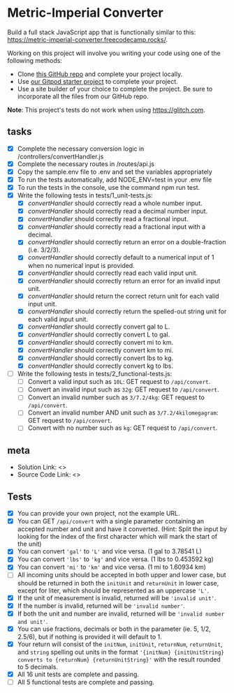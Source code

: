 # Metric-Imperial Converter

Build a full stack JavaScript app that is functionally similar to this:
<https://metric-imperial-converter.freecodecamp.rocks/>.

Working on this project will involve you writing your code using one of the following methods:

- Clone [this GitHub repo](https://github.com/freeCodeCamp/boilerplate-project-metricimpconverter/)
  and complete your project locally.
- Use
  [our Gitpod starter project](https://gitpod.io/?autostart=true#https://github.com/freeCodeCamp/boilerplate-project-metricimpconverter/)
  to complete your project.
- Use a site builder of your choice to complete the project. Be sure to incorporate all the files
  from our GitHub repo.

**Note**: This project's tests do not work when using <https://glitch.com>.

## tasks

- [x] Complete the necessary conversion logic in /controllers/convertHandler.js
- [x] Complete the necessary routes in /routes/api.js
- [x] Copy the sample.env file to .env and set the variables appropriately
- [x] To run the tests automatically, add NODE_ENV=test in your .env file
- [x] To run the tests in the console, use the command npm run test.
- [x] Write the following tests in tests/1_unit-tests.js:
  - [x] _convertHandler_ should correctly read a whole number input.
  - [x] _convertHandler_ should correctly read a decimal number input.
  - [x] _convertHandler_ should correctly read a fractional input.
  - [x] _convertHandler_ should correctly read a fractional input with a decimal.
  - [x] _convertHandler_ should correctly return an error on a double-fraction (i.e. 3/2/3).
  - [x] _convertHandler_ should correctly default to a numerical input of 1 when no numerical input
        is provided.
  - [x] _convertHandler_ should correctly read each valid input unit.
  - [x] _convertHandler_ should correctly return an error for an invalid input unit.
  - [x] _convertHandler_ should return the correct return unit for each valid input unit.
  - [x] _convertHandler_ should correctly return the spelled-out string unit for each valid input
        unit.
  - [x] _convertHandler_ should correctly convert gal to L.
  - [x] _convertHandler_ should correctly convert L to gal.
  - [x] _convertHandler_ should correctly convert mi to km.
  - [x] _convertHandler_ should correctly convert km to mi.
  - [x] _convertHandler_ should correctly convert lbs to kg.
  - [x] _convertHandler_ should correctly convert kg to lbs.
- [ ] Write the following tests in tests/2_functional-tests.js:
  - [ ] Convert a valid input such as `10L`: GET request to `/api/convert`.
  - [ ] Convert an invalid input such as `32g`: GET request to `/api/convert`.
  - [ ] Convert an invalid number such as `3/7.2/4kg`: GET request to `/api/convert`.
  - [ ] Convert an invalid number AND unit such as `3/7.2/4kilomegagram`: GET request to
        `/api/convert`.
  - [ ] Convert with no number such as `kg`: GET request to `/api/convert`.

## meta

- Solution Link: <>
- Source Code Link: <>

## Tests

- [x] You can provide your own project, not the example URL.
- [x] You can GET `/api/convert` with a single parameter containing an accepted number and unit and
      have it converted. (Hint: Split the input by looking for the index of the first character
      which will mark the start of the unit)
- [x] You can convert `'gal'` to `'L'` and vice versa. (1 gal to 3.78541 L)
- [x] You can convert `'lbs'` to `'kg'` and vice versa. (1 lbs to 0.453592 kg)
- [x] You can convert `'mi'` to `'km'` and vice versa. (1 mi to 1.60934 km)
- [ ] All incoming units should be accepted in both upper and lower case, but should be returned in
      both the `initUnit` and `returnUnit` in lower case, except for liter, which should be
      represented as an uppercase `'L'`.
- [x] If the unit of measurement is invalid, returned will be `'invalid unit'`.
- [x] If the number is invalid, returned will be `'invalid number'`.
- [x] If both the unit and number are invalid, returned will be `'invalid number and unit'`.
- [x] You can use fractions, decimals or both in the parameter (ie. 5, 1/2, 2.5/6), but if nothing
      is provided it will default to 1.
- [x] Your return will consist of the `initNum`, `initUnit`, `returnNum`, `returnUnit`, and `string`
      spelling out units in the format
      `'{initNum} {initUnitString} converts to {returnNum} {returnUnitString}'` with the result
      rounded to 5 decimals.
- [x] All 16 unit tests are complete and passing.
- [ ] All 5 functional tests are complete and passing.
